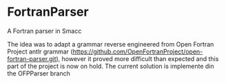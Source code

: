 # FortranParser
A Fortran parser in Smacc

The idea was to adapt a grammar reverse engineered from Open Fortran Project antlr grammar (https://github.com/OpenFortranProject/open-fortran-parser.git), however it proved more difficult than expected and this part of the project is now on hold.
The current solution is implemente din the OFPParser branch
